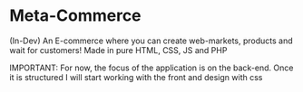 # Meta-Commerce
(In-Dev) An E-commerce where you can create web-markets, products and wait for customers! Made in pure HTML, CSS, JS and PHP

IMPORTANT: For now, the focus of the application is on the back-end. Once it is structured I will start working with the front and design with css

